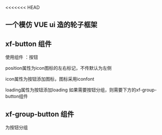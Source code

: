 <<<<<<< HEAD
##   一个模仿 VUE ui 造的轮子框架

## xf-button 组件

使用组件  ：<xf-button position='right' icon='icon-shezhi'>按钮</xf-button>

position属性为icon图标的左右标记，不传默认为左侧

icon属性为按钮添加图标，图标采用iconfont

loading属性为按钮添加loading
如果需要按钮分组，则需要下方的xf-group-button组件
## xf-group-button 组件

为按钮分组